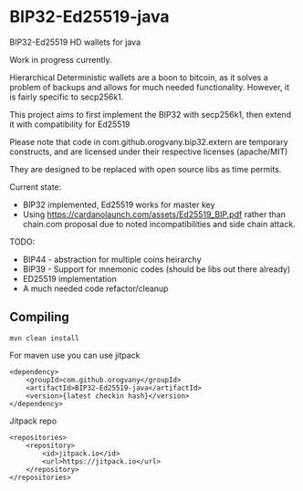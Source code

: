 # BIP32-Ed25519-java
BIP32-Ed25519 HD wallets for java

Work in progress currently.

Hierarchical Deterministic wallets are a boon to bitcoin, as it solves a problem of backups and allows for much needed functionality.
However, it is fairly specific to secp256k1.  

This project aims to first implement the BIP32 with secp256k1, then extend it with compatibility for Ed25519

Please note that code in com.github.orogvany.bip32.extern are temporary constructs, and are licensed under their respective
licenses (apache/MIT)

They are designed to be replaced with open source libs as time permits.

Current state:
* BIP32 implemented, Ed25519 works for master key
* Using https://cardanolaunch.com/assets/Ed25519_BIP.pdf rather than chain.com proposal due to noted incompatibilities and side chain attack.

TODO:
* BIP44 - abstraction for multiple coins heirarchy
* BIP39 - Support for mnemonic codes (should be libs out there already)
* ED25519 implementation
* A much needed code refactor/cleanup

## Compiling
```
mvn clean install
```

For maven use you can use jitpack

```
<dependency>
    <groupId>com.github.orogvany</groupId>
    <artifactId>BIP32-Ed25519-java</artifactId>
    <version>{latest checkin hash}</version>
</dependency>
```

Jitpack repo

```
<repositories>
    <repository>
        <id>jitpack.io</id>
        <url>https://jitpack.io</url>
    </repository>
</repositories>
```

